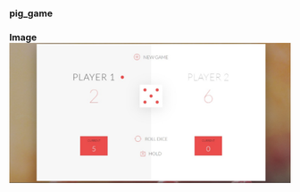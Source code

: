 ### pig_game
### Image ![pig game](https://github.com/pattjoshi/pig_game/blob/master/pig%20game.jpeg)

